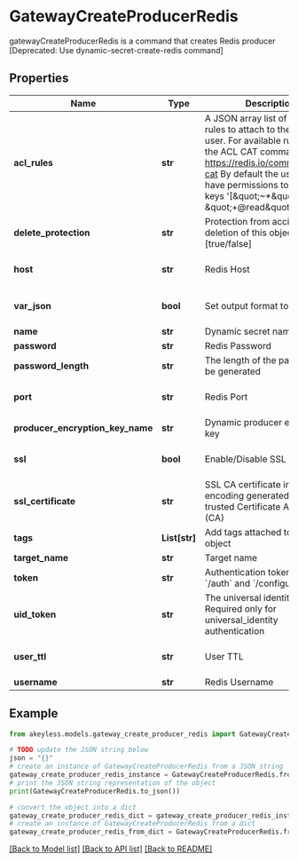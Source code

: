 # GatewayCreateProducerRedis

gatewayCreateProducerRedis is a command that creates Redis producer [Deprecated: Use dynamic-secret-create-redis command]

## Properties

Name | Type | Description | Notes
------------ | ------------- | ------------- | -------------
**acl_rules** | **str** | A JSON array list of redis ACL rules to attach to the created user. For available rules see the ACL CAT command https://redis.io/commands/acl-cat By default the user will have permissions to read all keys &#39;[\&quot;~*\&quot;, \&quot;+@read\&quot;]&#39; | [optional] 
**delete_protection** | **str** | Protection from accidental deletion of this object [true/false] | [optional] 
**host** | **str** | Redis Host | [optional] [default to '127.0.0.1']
**var_json** | **bool** | Set output format to JSON | [optional] [default to False]
**name** | **str** | Dynamic secret name | 
**password** | **str** | Redis Password | [optional] 
**password_length** | **str** | The length of the password to be generated | [optional] 
**port** | **str** | Redis Port | [optional] [default to '6379']
**producer_encryption_key_name** | **str** | Dynamic producer encryption key | [optional] 
**ssl** | **bool** | Enable/Disable SSL [true/false] | [optional] [default to False]
**ssl_certificate** | **str** | SSL CA certificate in base64 encoding generated from a trusted Certificate Authority (CA) | [optional] 
**tags** | **List[str]** | Add tags attached to this object | [optional] 
**target_name** | **str** | Target name | [optional] 
**token** | **str** | Authentication token (see &#x60;/auth&#x60; and &#x60;/configure&#x60;) | [optional] 
**uid_token** | **str** | The universal identity token, Required only for universal_identity authentication | [optional] 
**user_ttl** | **str** | User TTL | [optional] [default to '60m']
**username** | **str** | Redis Username | [optional] 

## Example

```python
from akeyless.models.gateway_create_producer_redis import GatewayCreateProducerRedis

# TODO update the JSON string below
json = "{}"
# create an instance of GatewayCreateProducerRedis from a JSON string
gateway_create_producer_redis_instance = GatewayCreateProducerRedis.from_json(json)
# print the JSON string representation of the object
print(GatewayCreateProducerRedis.to_json())

# convert the object into a dict
gateway_create_producer_redis_dict = gateway_create_producer_redis_instance.to_dict()
# create an instance of GatewayCreateProducerRedis from a dict
gateway_create_producer_redis_from_dict = GatewayCreateProducerRedis.from_dict(gateway_create_producer_redis_dict)
```
[[Back to Model list]](../README.md#documentation-for-models) [[Back to API list]](../README.md#documentation-for-api-endpoints) [[Back to README]](../README.md)


